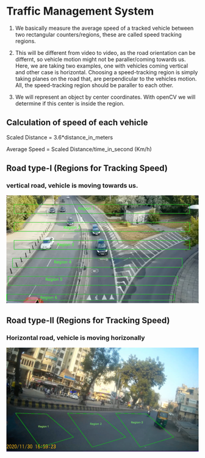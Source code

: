 # Traffic Management System


1. We basically measure the average speed of a tracked vehicle between two rectangular counters/regions, these are called speed tracking regions. 


2. This will be different from video to video, as the road orientation can be differnt, so vehicle motion might not be paraller/coming towards us. Here, we are taking two examples, one    with vehicles coming vertical and other case is horizontal. Choosing a speed-tracking region is simply taking planes on the road that, are perpendicular to the vehicles motion. All,    the speed-tracking region should be paraller to each other.


3. We will represent an object by center coordinates. With openCV we will determine if this center is inside the region.


## Calculation of speed of each vehicle

   Scaled Distance = 3.6*distance_in_meters
   
   Average Speed  = Scaled Distance/time_in_second (Km/h) 
   

## Road type-I (Regions for Tracking Speed)

### vertical road, vehicle is moving towards us.
![](https://github.com/Stitaprajna/TrafficManagementSystem/blob/main/screenshots/speed-tracking-region-1.jpg)


## Road type-II (Regions for Tracking Speed)

### Horizontal road, vehicle is moving horizonally
![](https://github.com/Stitaprajna/TrafficManagementSystem/blob/main/screenshots/speed-tracking-region-2.jpg)

